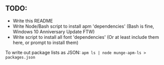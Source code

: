 ## TODO:
- Write this README
- Write Node/Bash script to install apm 'dependencies' (Bash is fine, Windows 10 Anniversary Update FTW)
- Write script to install all font 'dependencies' (Or at least include them here, or prompt to install them)

To write out package lists as JSON: `apm ls | node munge-apm-ls > packages.json`
